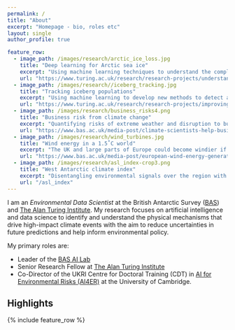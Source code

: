 ```yaml
---
permalink: /
title: "About"
excerpt: "Homepage - bio, roles etc"
layout: single
author_profile: true

feature_row:
  - image_path: /images/research/arctic_ice_loss.jpg
    title: "Deep learning for Arctic sea ice"
    excerpt: "Using machine learning techniques to understand the complex interactions between climate and Arctic sea ice"
    url: "https://www.turing.ac.uk/research/research-projects/understanding-arctic-sea-ice-loss"
  - image_path: /images/research//iceberg_tracking.jpg
    title: "Tracking iceberg populations"
    excerpt: "Using machine learning to develop new methods to detect and track icebergs in radar satellite imagery"
    url: "https://www.turing.ac.uk/research/research-projects/improving-tracking-iceberg-populations-southern-ocean"
  - image_path: /images/research/business_risks4.png
    title: "Business risk from climate change"
    excerpt: "Quantifying risks of extreme weather and disruption to businesses and supply chains"
    url: "https://www.bas.ac.uk/media-post/climate-scientists-help-businesses-tackle-climate-change/"
  - image_path: /images/research/wind_turbines.jpg
    title: "Wind energy in a 1.5˚C world"
    excerpt: "The UK and large parts of Europe could become windier if global temperatures reach 1.5˚C above pre-industrial levels"
    url: "https://www.bas.ac.uk/media-post/european-wind-energy-generation-potential-in-a-1-5%cb%9ac-warmer-world/"
  - image_path: /images/research/asl_index-crop3.png
    title: "West Antarctic climate index"
    excerpt: "Disentangling environmental signals over the region with greatest climate variability in the Southern Hemisphere"
    url: "/asl_index"
---
```


I am an _Environmental Data Scientist_ at the British Antarctic Survey ([BAS](http://www.bas.ac.uk))
and [The Alan Turing Institute](https://www.turing.ac.uk/).
My research focuses on artificial intelligence and data science 
to identify and understand the physical mechanisms that drive 
high-impact climate events with the aim to reduce uncertainties 
in future predictions and help inform environmental policy.
 
My primary roles are: 
* Leader of the [BAS AI Lab](http://www.bas.ac.uk/ai)
* Senior Research Fellow at [The Alan Turing Institute](https://www.turing.ac.uk/)
* Co-Director of the UKRI Centre for Doctoral Training (CDT) in 
[AI for Environmental Risks (AI4ER)](https://ai4er-cdt.esc.cam.ac.uk/) at the University of Cambridge.


## Highlights

{% include feature_row %}